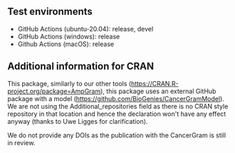 ## Test environments

* GitHub Actions (ubuntu-20.04): release, devel
* GitHub Actions (windows): release
* Github Actions (macOS): release

## Additional information for CRAN

This package, similarly to our other tools (https://CRAN.R-project.org/package=AmpGram), this package uses an external GitHub package with a model (https://github.com/BioGenies/CancerGramModel). We are not using the Additional_repositories field as there is no CRAN style repository in that location and hence the declaration won't have any effect anyway (thanks to Uwe Ligges for clarification).

We do not provide any DOIs as the publication with the CancerGram is still in review.
